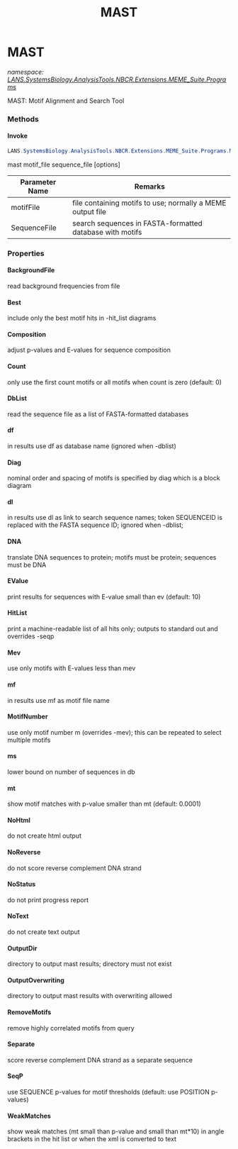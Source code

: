 ﻿---
title: MAST
---

# MAST
_namespace: [LANS.SystemsBiology.AnalysisTools.NBCR.Extensions.MEME_Suite.Programs](N-LANS.SystemsBiology.AnalysisTools.NBCR.Extensions.MEME_Suite.Programs.html)_

MAST: Motif Alignment and Search Tool



### Methods

#### Invoke
```csharp
LANS.SystemsBiology.AnalysisTools.NBCR.Extensions.MEME_Suite.Programs.MAST.Invoke(System.String,System.String)
```
mast motif_file sequence_file [options]

|Parameter Name|Remarks|
|--------------|-------|
|motifFile|file containing motifs to use; normally a MEME output file|
|SequenceFile|search sequences in FASTA-formatted database with motifs|



### Properties

#### BackgroundFile
read background frequencies from file
#### Best
include only the best motif hits in -hit_list diagrams
#### Composition
adjust p-values and E-values for sequence composition
#### Count
only use the first count motifs or all motifs when count is zero (default: 0)
#### DbList
read the sequence file as a list of FASTA-formatted databases
#### df
in results use df as database name (ignored when -dblist)
#### Diag
nominal order and spacing of motifs is specified by diag which is a block diagram
#### dl
in results use dl as link to search sequence names; token SEQUENCEID is replaced with the FASTA sequence ID; ignored when -dblist;
#### DNA
translate DNA sequences to protein; motifs must be protein; sequences must be DNA
#### EValue
print results for sequences with E-value small than ev (default: 10)
#### HitList
print a machine-readable list of all hits only; outputs to standard out and overrides -seqp
#### Mev
use only motifs with E-values less than mev
#### mf
in results use mf as motif file name
#### MotifNumber
use only motif number m (overrides -mev); this can be repeated to select multiple motifs
#### ms
lower bound on number of sequences in db
#### mt
show motif matches with p-value smaller than mt (default: 0.0001)
#### NoHtml
do not create html output
#### NoReverse
do not score reverse complement DNA strand
#### NoStatus
do not print progress report
#### NoText
do not create text output
#### OutputDir
directory to output mast results; directory must not exist
#### OutputOverwriting
directory to output mast results with overwriting allowed
#### RemoveMotifs
remove highly correlated motifs from query
#### Separate
score reverse complement DNA strand as a separate sequence
#### SeqP
use SEQUENCE p-values for motif thresholds (default: use POSITION p-values)
#### WeakMatches
show weak matches (mt small than p-value and small than mt*10) in angle brackets in the hit list or when the xml is converted to text
